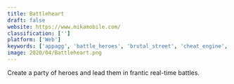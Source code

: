 ```yaml
---
title: Battleheart
draft: false 
website: https://www.mikamobile.com/
classification: ['']
platform: ['Web']
keywords: ['appagg', 'battle_heroes', 'brutal_street', 'cheat_engine', 'd10', 'dead_trigger', 'feedy.io', 'fox_dash_hd', 'fruit_jelly_mania', 'nun_attack', 'runes_of_camelot', 'sci-fi_heroes', 'super_hexagon', 'utilizer_deluxe', 'oandbackup']
image: 2020/04/Battleheart.png
---
```

Create a party of heroes and lead them in frantic real-time battles.